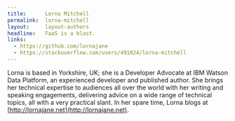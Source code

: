 ```yaml
---
title:      Lorna Mitchell
permalink:  lorna-mitchell
layout:     layout-authors
headline:   FaaS is a blast.
links: 
  - https://github.com/lornajane
  - https://stackoverflow.com/users/491024/lorna-mitchell
---
```


Lorna is based in Yorkshire, UK; she is a Developer Advocate at IBM Watson Data Platform, an experienced developer and published author. She brings her technical expertise to audiences all over the world with her writing and speaking engagements, delivering advice on a wide range of technical topics, all with a very practical slant. In her spare time, Lorna blogs at [http://lornajane.net](http://lornajane.net).